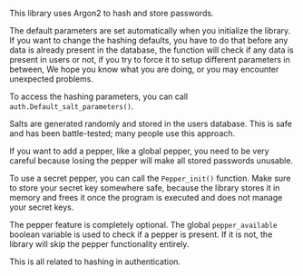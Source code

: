 This library uses Argon2 to hash and store passwords.

The default parameters are set automatically when you initialize the library. If you want to change the hashing defaults, you have to do that before any data is already present in the database, the function will check if any data is present in users or not, if you try to force it to setup different parameters in between, We hope you know what you are doing, or you may encounter unexpected problems.

To access the hashing parameters, you can call `auth.Default_salt_parameters()`.

Salts are generated randomly and stored in the users database. This is safe and has been battle-tested; many people use this approach.

If you want to add a pepper, like a global pepper, you need to be very careful because losing the pepper will make all stored passwords unusable.

To use a secret pepper, you can call the `Pepper_init()` function. Make sure to store your secret key somewhere safe, because the library stores it in memory and frees it once the program is executed and does not manage your secret keys.

The pepper feature is completely optional. The global `pepper_available` boolean variable is used to check if a pepper is present. If it is not, the library will skip the pepper functionality entirely.

This is all related to hashing in authentication.
